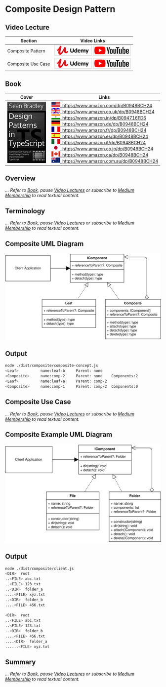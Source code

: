 # Composite Design Pattern

## Video Lecture

| Section            | Video Links                                                                                                                                                                                                            |
| ------------------ | ---------------------------------------------------------------------------------------------------------------------------------------------------------------------------------------------------------------------- |
| Composite Pattern  | <a class="udemyVideoLink" href="https://www.udemy.com/course/design-patterns-typescript/learn/lecture/26900630/?referralCode=6384C079FB0A503DB9D9" target="_blank" title="Composite"><img src="../img/udemy_btn_sm.gif" alt="Composite"/></a>&nbsp;<a id="ytVideoLink" href="https://www.youtube.com/watch?v=kPBqsQBbRvA&list=PLKWUX7aMnlELvv8bXquIgxXYyHH5SFlaP" target="_blank" title="Composite Pattern"><img src="../img/yt_btn_sm.gif" alt="Composite Pattern"/></a>   |
| Composite Use Case | <a class="udemyVideoLink" href="https://www.udemy.com/course/design-patterns-typescript/learn/lecture/26900632/?referralCode=6384C079FB0A503DB9D9" target="_blank" title="Composite Use Case"><img src="../img/udemy_btn_sm.gif" alt="Composite Use Case"/></a>&nbsp;<a id="ytVideoLink" href="https://www.youtube.com/watch?v=1km6cxawCUg&list=PLKWUX7aMnlELvv8bXquIgxXYyHH5SFlaP" target="_blank" title="Composite Use Case"><img src="../img/yt_btn_sm.gif" alt="Composite Use Case"/></a> |

## Book 

Cover | Links
-|-
![Design Patterns In TypeScript (ASIN : B0948BCH24)](../img/dp_typescript_125.jpg) | &nbsp;<a href="https://www.amazon.com/dp/B0948BCH24"><img src="../img/flag_us.gif">&nbsp; https://www.amazon.com/dp/B0948BCH24</a><br/>&nbsp;<a href="https://www.amazon.co.uk/dp/B0948BCH24"><img src="../img/flag_uk.gif">&nbsp; https://www.amazon.co.uk/dp/B0948BCH24</a><br/>&nbsp;<a href="https://www.amazon.in/dp/B094716FD6"><img src="../img/flag_in.gif">&nbsp; https://www.amazon.in/dp/B094716FD6</a><br/>&nbsp;<a href="https://www.amazon.de/dp/B0948BCH24"><img src="../img/flag_de.gif">&nbsp; https://www.amazon.de/dp/B0948BCH24</a><br/>&nbsp;<a href="https://www.amazon.fr/dp/B0948BCH24"><img src="../img/flag_fr.gif">&nbsp; https://www.amazon.fr/dp/B0948BCH24</a><br/>&nbsp;<a href="https://www.amazon.es/dp/B0948BCH24"><img src="../img/flag_es.gif">&nbsp; https://www.amazon.es/dp/B0948BCH24</a><br/>&nbsp;<a href="https://www.amazon.it/dp/B0948BCH24"><img src="../img/flag_it.gif">&nbsp; https://www.amazon.it/dp/B0948BCH24</a><br/>&nbsp;<a href="https://www.amazon.co.jp/dp/B0948BCH24"><img src="../img/flag_jp.gif">&nbsp; https://www.amazon.co.jp/dp/B0948BCH24</a><br/>&nbsp;<a href="https://www.amazon.ca/dp/B0948BCH24"><img src="../img/flag_ca.gif">&nbsp; https://www.amazon.ca/dp/B0948BCH24</a><br/>&nbsp;<a href="https://www.amazon.com.au/dp/B0948BCH24"><img src="../img/flag_au.gif">&nbsp; https://www.amazon.com.au/dp/B0948BCH24</a>

## Overview

_... Refer to [Book](https://www.amazon.com/dp/B0948BCH24), pause [Video Lectures](#videos) or subscribe to [Medium Membership](https://sean-bradley.medium.com/membership) to read textual content._

## Terminology

_... Refer to [Book](https://www.amazon.com/dp/B0948BCH24), pause [Video Lectures](#videos) or subscribe to [Medium Membership](https://sean-bradley.medium.com/membership) to read textual content._

## Composite UML Diagram

![Composite Pattern UML Diagram](../img/composite_concept.svg)

## Output

```bash
node ./dist/composite/composite-concept.js
<Leaf>          name:leaf-b     Parent: none
<Composite>     name:comp-2     Parent: none    Components:2
<Leaf>          name:leaf-a     Parent: comp-2
<Composite>     name:comp-1     Parent: comp-2  Components:0
```

## Composite Use Case

_... Refer to [Book](https://www.amazon.com/dp/B0948BCH24), pause [Video Lectures](#videos) or subscribe to [Medium Membership](https://sean-bradley.medium.com/membership) to read textual content._

## Composite Example UML Diagram

![Composite Pattern Use Case UML Diagram](../img/composite_example.svg)

## Output

```bash
node ./dist/composite/client.js
<DIR>  root
..<FILE> abc.txt
..<FILE> 123.txt
..<DIR>  folder_a
....<FILE> xyz.txt
..<DIR>  folder_b
....<FILE> 456.txt

<DIR>  root
..<FILE> abc.txt
..<FILE> 123.txt
..<DIR>  folder_b
....<FILE> 456.txt
....<DIR>  folder_a
......<FILE> xyz.txt
```

<!-- ## New Coding Concepts

### todo -->

## Summary

_... Refer to [Book](https://www.amazon.com/dp/B0948BCH24), pause [Video Lectures](#videos) or subscribe to [Medium Membership](https://sean-bradley.medium.com/membership) to read textual content._
